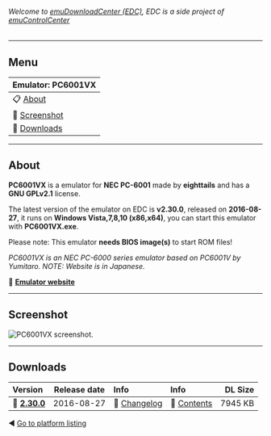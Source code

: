 ###### Welcome to [emuDownloadCenter (EDC)](https://github.com/PhoenixInteractiveNL/emuDownloadCenter/wiki/), EDC is a side project of [emuControlCenter](https://github.com/PhoenixInteractiveNL/emuControlCenter/wiki/)
***
## Menu
| **Emulator: PC6001VX** |
|:---------|
| :clipboard: [About](#about) |
| :sunrise: [Screenshot](#screenshot) |
| :floppy_disk: [Downloads](#downloads) |
***
## About
**PC6001VX** is a emulator for **NEC PC-6001** made by **eighttails** and has a **GNU GPLv2.1** license.

The latest version of the emulator on EDC is **v2.30.0**, released on **2016-08-27**, it runs on **Windows Vista,7,8,10 (x86,x64)**, you can start this emulator with **PC6001VX.exe**.

Please note: This emulator **needs BIOS image(s)** to start ROM files!

_PC6001VX is an NEC PC-6000 series emulator based on PC6001V by Yumitaro. NOTE: Website is in Japanese._

:link: [**Emulator website**](http://eighttails.seesaa.net)
***
## Screenshot
![](https://raw.githubusercontent.com/PhoenixInteractiveNL/emuDownloadCenter/master/hooks/pc6001vx/screen.jpg "PC6001VX screenshot.")
***
## Downloads
| Version  | Release date  | Info       | Info       | DL Size    |
|:---------|:-------------:|:-----------|:-----------|-----------:|
| :floppy_disk: [**2.30.0**](https://github.com/PhoenixInteractiveNL/edc-repo0004/raw/master/pc6001vx/2.30.0.7z) | 2016-08-27 | :page_facing_up: [Changelog](https://github.com/PhoenixInteractiveNL/edc-repo0004/blob/master/pc6001vx/2.30.0_changelog.txt) | :mag_right: [Contents](https://github.com/PhoenixInteractiveNL/edc-repo0004/blob/master/pc6001vx/2.30.0_contents.txt) | 7945 KB |

:arrow_backward: [Go to platform listing](https://github.com/PhoenixInteractiveNL/emuDownloadCenter/wiki/EDC-Platform-List)
